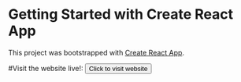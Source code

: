 # Getting Started with Create React App

This project was bootstrapped with [Create React App](https://github.com/facebook/create-react-app).


#Visit the website live!:
<button href = "https://arib-portfolio.netlify.app/"> Click to visit website</button>
